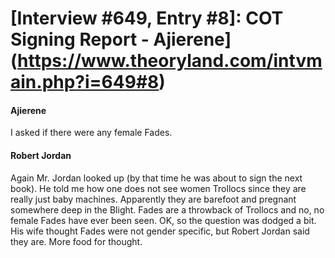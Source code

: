# [Interview #649, Entry #8]: COT Signing Report - Ajierene](https://www.theoryland.com/intvmain.php?i=649#8)

#### Ajierene

I asked if there were any female Fades.

#### Robert Jordan

Again Mr. Jordan looked up (by that time he was about to sign the next book). He told me how one does not see women Trollocs since they are really just baby machines. Apparently they are barefoot and pregnant somewhere deep in the Blight. Fades are a throwback of Trollocs and no, no female Fades have ever been seen. OK, so the question was dodged a bit. His wife thought Fades were not gender specific, but Robert Jordan said they are. More food for thought.

